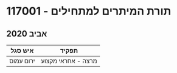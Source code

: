 # 117001 - תורת המיתרים למתחילים

## אביב 2020

| איש סגל | תפקיד |
| ---- | ---- |
| ירום עמוס | מרצה - אחראי מקצוע |

